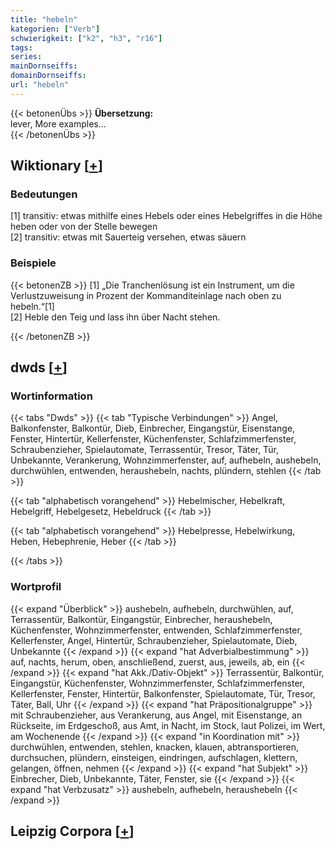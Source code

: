```yaml
---
title: "hebeln"
kategorien: ["Verb"]
schwierigkeit: ["k2", "h3", "r16"]
tags:
series:
mainDornseiffs:
domainDornseiffs:
url: "hebeln"
---
```


{{< betonenÜbs >}}
**Übersetzung:**  
lever, More examples...  
{{< /betonenÜbs >}}

## Wiktionary [[+](https://de.wiktionary.org/wiki/hebeln)]

### Bedeutungen
[1] transitiv: etwas mithilfe eines Hebels oder eines Hebelgriffes in die Höhe heben oder von der Stelle bewegen  
[2] transitiv: etwas mit Sauerteig versehen, etwas säuern  

### Beispiele
{{< betonenZB >}}
[1] „Die Tranchenlösung ist ein Instrument, um die Verlustzuweisung in Prozent der Kommanditeinlage nach oben zu hebeln.“[1]  
[2] Heble den Teig und lass ihn über Nacht stehen.  

{{< /betonenZB >}}


## dwds [[+](https://www.dwds.de/wb/hebeln)]

### Wortinformation
{{< tabs "Dwds" >}}
{{< tab "Typische Verbindungen" >}}
Angel, Balkonfenster, Balkontür, Dieb, Einbrecher, Eingangstür, Eisenstange, Fenster, Hintertür, Kellerfenster, Küchenfenster, Schlafzimmerfenster, Schraubenzieher, Spielautomate, Terrassentür, Tresor, Täter, Tür, Unbekannte, Verankerung, Wohnzimmerfenster, auf, aufhebeln, aushebeln, durchwühlen, entwenden, heraushebeln, nachts, plündern, stehlen
{{< /tab >}}

{{< tab "alphabetisch vorangehend" >}}
Hebelmischer, Hebelkraft, Hebelgriff, Hebelgesetz, Hebeldruck
{{< /tab >}}

{{< tab "alphabetisch vorangehend" >}}
Hebelpresse, Hebelwirkung, Heben, Hebephrenie, Heber
{{< /tab >}}

{{< /tabs >}}

### Wortprofil
{{< expand "Überblick" >}} aushebeln, aufhebeln, durchwühlen, auf, Terrassentür, Balkontür, Eingangstür, Einbrecher, heraushebeln, Küchenfenster, Wohnzimmerfenster, entwenden, Schlafzimmerfenster, Kellerfenster, Angel, Hintertür, Schraubenzieher, Spielautomate, Dieb, Unbekannte {{< /expand >}}
{{< expand "hat Adverbialbestimmung" >}} auf, nachts, herum, oben, anschließend, zuerst, aus, jeweils, ab, ein {{< /expand >}}
{{< expand "hat Akk./Dativ-Objekt" >}} Terrassentür, Balkontür, Eingangstür, Küchenfenster, Wohnzimmerfenster, Schlafzimmerfenster, Kellerfenster, Fenster, Hintertür, Balkonfenster, Spielautomate, Tür, Tresor, Täter, Ball, Uhr {{< /expand >}}
{{< expand "hat Präpositionalgruppe" >}} mit Schraubenzieher, aus Verankerung, aus Angel, mit Eisenstange, an Rückseite, im Erdgeschoß, aus Amt, in Nacht, im Stock, laut Polizei, im Wert, am Wochenende {{< /expand >}}
{{< expand "in Koordination mit" >}} durchwühlen, entwenden, stehlen, knacken, klauen, abtransportieren, durchsuchen, plündern, einsteigen, eindringen, aufschlagen, klettern, gelangen, öffnen, nehmen {{< /expand >}}
{{< expand "hat Subjekt" >}} Einbrecher, Dieb, Unbekannte, Täter, Fenster, sie {{< /expand >}}
{{< expand "hat Verbzusatz" >}} aushebeln, aufhebeln, heraushebeln {{< /expand >}}

## Leipzig Corpora [[+](https://corpora.uni-leipzig.de/en/res?word=hebeln&corpusId=deu_newscrawl-public_2018)]

